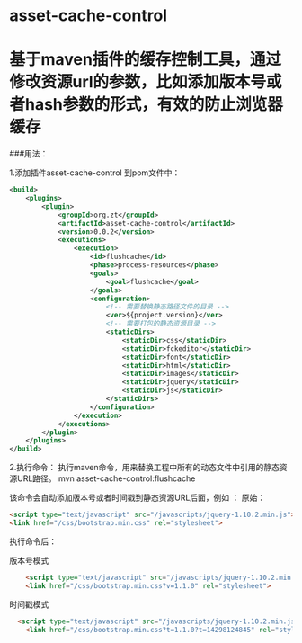 # asset-cache-control
基于maven插件的缓存控制工具，通过修改资源url的参数，比如添加版本号或者hash参数的形式，有效的防止浏览器缓存
====
###用法：

1.添加插件asset-cache-control 到pom文件中：

```xml
<build>
	<plugins>
		<plugin>
			<groupId>org.zt</groupId>
			<artifactId>asset-cache-control</artifactId>
			<version>0.0.2</version>
			<executions>
				<execution>
					<id>flushcache</id>
					<phase>process-resources</phase>
					<goals>
						<goal>flushcache</goal>
					</goals>
					<configuration>
						<!-- 需要替换静态路径文件的目录 -->
						<ver>${project.version}</ver>
						<!-- 需要打包的静态资源目录 -->
						<staticDirs>
							<staticDir>css</staticDir>
							<staticDir>fckeditor</staticDir>
							<staticDir>font</staticDir>
							<staticDir>html</staticDir>
							<staticDir>images</staticDir>
							<staticDir>jquery</staticDir>
							<staticDir>js</staticDir>
						</staticDirs>
					</configuration>
				</execution>
			</executions>
		</plugin>
	</plugins>
</build>
```


2.执行命令：
执行maven命令，用来替换工程中所有的动态文件中引用的静态资源URL路径。
mvn asset-cache-control:flushcache 

该命令会自动添加版本号或者时间戳到静态资源URL后面，例如 ：
原始：
```html
<script type="text/javascript" src="/javascripts/jquery-1.10.2.min.js"></script>
<link href="/css/bootstrap.min.css" rel="stylesheet">
```

执行命令后：

版本号模式
```html
	<script type="text/javascript" src="/javascripts/jquery-1.10.2.min.js?v=1.1.0"></script>
	<link href="/css/bootstrap.min.css?v=1.1.0" rel="stylesheet">
```

时间戳模式
```html
  <script type="text/javascript" src="/javascripts/jquery-1.10.2.min.js?t=14298124845"></script>
	<link href="/css/bootstrap.min.css?t=1.1.0?t=14298124845" rel="stylesheet">
```

